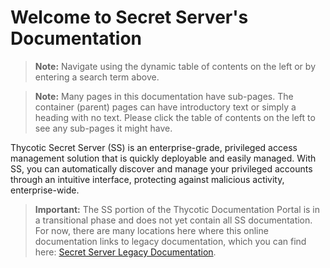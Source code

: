 [title]: # (Welcome)
[tags]: #
[priority]: # (1)

# Welcome to Secret Server's Documentation

>**Note:** Navigate using the dynamic table of contents on the left or by entering a search term above.

> **Note:** Many pages in this documentation have sub-pages. The container (parent) pages can have introductory text or simply a heading with no text. Please click the table of contents on the left to see any sub-pages it might have.

Thycotic Secret Server (SS) is an enterprise-grade, privileged access management solution that is quickly deployable and easily managed. With SS, you can automatically discover and manage your privileged accounts through an intuitive interface, protecting against malicious activity, enterprise-wide.

>**Important:** The SS portion of the Thycotic Documentation Portal is in a transitional phase and does not yet contain all SS documentation. For now, there are many locations here where this online documentation links to legacy documentation, which you can find here: [Secret Server Legacy Documentation](https://thycotic.force.com/support/s/secretserver).
